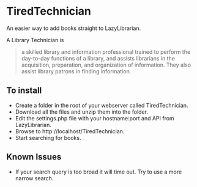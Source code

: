 # TiredTechnician

An easier way to add books straight to LazyLibrarian. 

A Library Technician is

> a skilled library and information professional trained to perform the day-to-day functions of a library, and assists librarians in the acquisition, preparation, and organization of information. They also assist library patrons in finding information.

## To install

- Create a folder in the root of your webserver called TiredTechnician.
- Download all the files and unzip them into the folder.
- Edit the settings.php file with your hostname:port and API from LazyLibrarian.
- Browse to http://localhost/TiredTechnician.
- Start searching for books.

## Known Issues

- If your search query is too broad it will time out. Try to use a more narrow search.
